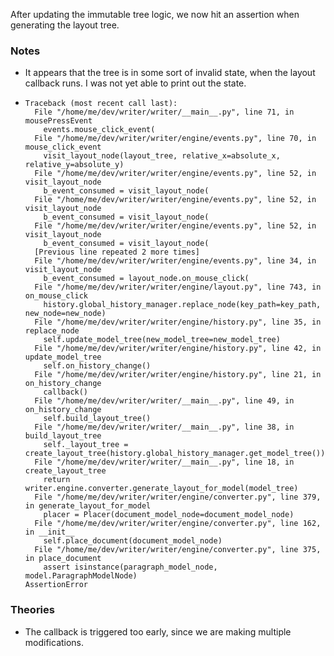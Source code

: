 After updating the immutable tree logic, we now hit an assertion when generating the layout tree.

### Notes

-   It appears that the tree is in some sort of invalid state, when the layout callback runs.
    I was not yet able to print out the state.

-   ```none
    Traceback (most recent call last):
      File "/home/me/dev/writer/writer/__main__.py", line 71, in mousePressEvent
        events.mouse_click_event(
      File "/home/me/dev/writer/writer/engine/events.py", line 70, in mouse_click_event
        visit_layout_node(layout_tree, relative_x=absolute_x, relative_y=absolute_y)
      File "/home/me/dev/writer/writer/engine/events.py", line 52, in visit_layout_node
        b_event_consumed = visit_layout_node(
      File "/home/me/dev/writer/writer/engine/events.py", line 52, in visit_layout_node
        b_event_consumed = visit_layout_node(
      File "/home/me/dev/writer/writer/engine/events.py", line 52, in visit_layout_node
        b_event_consumed = visit_layout_node(
      [Previous line repeated 2 more times]
      File "/home/me/dev/writer/writer/engine/events.py", line 34, in visit_layout_node
        b_event_consumed = layout_node.on_mouse_click(
      File "/home/me/dev/writer/writer/engine/layout.py", line 743, in on_mouse_click
        history.global_history_manager.replace_node(key_path=key_path, new_node=new_node)
      File "/home/me/dev/writer/writer/engine/history.py", line 35, in replace_node
        self.update_model_tree(new_model_tree=new_model_tree)
      File "/home/me/dev/writer/writer/engine/history.py", line 42, in update_model_tree
        self.on_history_change()
      File "/home/me/dev/writer/writer/engine/history.py", line 21, in on_history_change
        callback()
      File "/home/me/dev/writer/writer/__main__.py", line 49, in on_history_change
        self.build_layout_tree()
      File "/home/me/dev/writer/writer/__main__.py", line 38, in build_layout_tree
        self._layout_tree = create_layout_tree(history.global_history_manager.get_model_tree())
      File "/home/me/dev/writer/writer/__main__.py", line 18, in create_layout_tree
        return writer.engine.converter.generate_layout_for_model(model_tree)
      File "/home/me/dev/writer/writer/engine/converter.py", line 379, in generate_layout_for_model
        placer = Placer(document_model_node=document_model_node)
      File "/home/me/dev/writer/writer/engine/converter.py", line 162, in __init__
        self.place_document(document_model_node)
      File "/home/me/dev/writer/writer/engine/converter.py", line 375, in place_document
        assert isinstance(paragraph_model_node, model.ParagraphModelNode)
    AssertionError
    ```

### Theories

-   The callback is triggered too early, since we are making multiple modifications.
